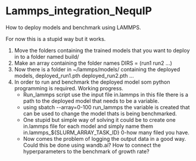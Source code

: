 # Lammps_integration_NequIP
How to deploy models and benchmark using LAMMPS. 

For now this is a stupid way but it works. 
1. Move the folders containing the trained models that you want to deploy in to a folder named build/
2. Make an array containing the folder names DIRS = (run1 run2 ...)
3. Now there is a folder in ~/lammps/models/ containing the deployed models, deployed_run1.pth deployed_run2.pth ...
4. In order to run and benchmark the deployed model som python programming is required. Working progress. 
    - Run_lammps script use the input file in.lammps in this file there is a path to the deployed model that needs to be a variable.
    - using sbatch --array=0-100 run_lammps the variable is created that can be used to change the model thats is being benchmarked.
    - One stupid but simple way of solving it could be to create one in.lammps file for each model and simply name them in.lammps_${SLURM_ARRAY_TASK_ID} 0-how many filed you have.
    - Now comes the problem of logging the output data in a good way. Could this be done using wandb.ai? How to connect the hyperparameters to the benchmark of growth rate? 
